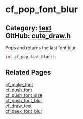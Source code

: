 [](../header.md ':include')

# cf_pop_font_blur

Category: [text](/api_reference?id=text)  
GitHub: [cute_draw.h](https://github.com/RandyGaul/cute_framework/blob/master/include/cute_draw.h)  
---

Pops and returns the last font blur.

```cpp
int cf_pop_font_blur();
```

## Related Pages

[cf_make_font](/text/cf_make_font.md)  
[cf_push_font](/text/cf_push_font.md)  
[cf_push_font_size](/text/cf_push_font_size.md)  
[cf_push_font_blur](/text/cf_push_font_blur.md)  
[cf_draw_text](/text/cf_draw_text.md)  
[cf_peek_font_blur](/text/cf_peek_font_blur.md)  
